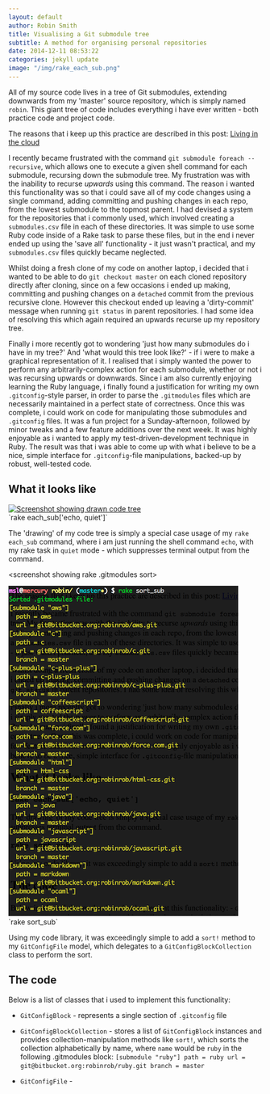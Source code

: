 ```yaml
---
layout: default
author: Robin Smith
title: Visualising a Git submodule tree
subtitle: A method for organising personal repositories
date: 2014-12-11 08:53:22
categories: jekyll update
image: "/img/rake_each_sub.png"
---
```


All of my source code lives in a tree of Git submodules, extending downwards from my 'master' source repository, which is simply named `robin`. This giant tree of code includes everything i have ever written - both practice code and project code.

The reasons that i keep up this practice are described in this post: [Living in the cloud](htp://mrrobinsmith.com/blogposts/blah)


I recently became frustrated with the command `git submodule foreach --recursive`, which allows one to execute a given shell command for each submodule, recursing down the submodule tree. My frustration was with the inability to recurse *upwards* using this command. The reason i wanted this functionality was so that i could save all of my code changes using a single command, adding committing and pushing changes in each repo, from the lowest submodule to the topmost parent. I had devised a system for the repositories that i commonly used, which involved creating a `submodules.csv` file in each of these directories. It was simple to use some Ruby code inside of a Rake task to parse these files, but in the end i never ended up using the 'save all' functionality - it just wasn't practical, and my `submodules.csv` files quickly became neglected.


Whilst doing a fresh clone of my code on another laptop, i decided that i wanted to be able to do `git checkout master` on each cloned repository directly after cloning, since on a few occasions i ended up making, committing and pushing changes on a `detached` commit from the previous recursive clone. However this checkout ended up leaving a 'dirty-commit' message when running `git status` in parent repositories. I had some idea of resolving this which again required an upwards recurse up my repository tree.


Finally i more recently got to wondering 'just how many submodules do i have in my tree?' And 'what would this tree look like?' - if i were to make a graphical representation of it. I realised that i simply wanted the power to perform any arbitrarily-complex action for each submodule, whether or not i was recursing upwards or downwards. Since i am also currently enjoying learning the Ruby language, i finally found a justification for writing my own `.gitconfig`-style parser, in order to parse the `.gitmodules` files which are necessarily maintained in a perfect state of correctness. Once this was complete, i could work on code for manipulating those submodules and `.gitconfig` files. It was a fun project for a Sunday-afternoon, followed by minor tweaks and a few feature additions over the next week. It was highly enjoyable as i wanted to apply my test-driven-development technique in Ruby. The result was that i was able to come up with what i believe to be a nice, simple interface for `.gitconfig`-file manipulations, backed-up by robust, well-tested code.

## What it looks like

<screenshot showing code tree>
<div class="thumbnail">
  <a href="{{ site.baseurl }}/img/rake_each_sub.png"><img src="{{ site.baseurl }}/img/rake_each_sub.png" alt="Screenshot showing drawn code tree" /></a>
  <div class="caption">
    `rake each_sub['echo, quiet']`
  </div>
</div>


The 'drawing' of my code tree is simply a special case usage of my `rake each_sub` command, where i am just running the shell command `echo`, with my rake task in `quiet` mode - which suppresses terminal output from the command.


<screenshot showing rake .gitmodules sort>
<div class="thumbnail">
 <a href="/img/rake_sort_sub.png"><img src="/img/rake_sort_sub.png" alt="Screenshot showing drawn code tree" /></a>
  <div class="caption">
      `rake sort_sub`
  </div>
</div>

Using my code library, it was exceedingly simple to add a `sort!` method to my `GitConfigFile` model, which delegates to a `GitConfigBlockCollection` class to perform the sort.


## The code
Below is a list of classes that i used to implement this functionality:

-  `GitConfigBlock` - represents a single section of `.gitconfig` file

-  `GitConfigBlockCollection` - stores a list of `GitConfigBlock` instances and provides collection-manipulation methods like `sort!`, which sorts the collection alphabetically by name, where `name` would be `ruby` in the following .gitmodules block:
`[submodule "ruby"]
path = ruby
url = git@bitbucket.org:robinrob/ruby.git
branch = master`

-  `GitConfigFile` -
